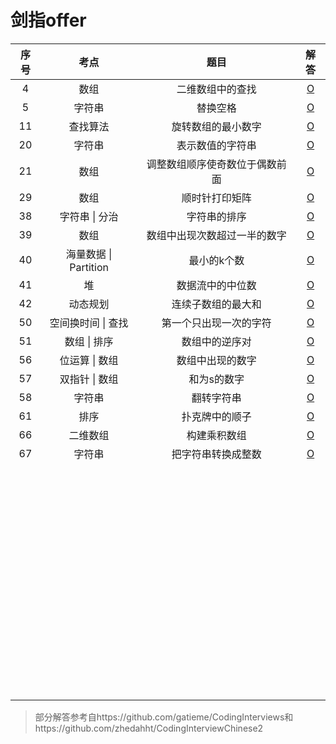 # 剑指offer

| 序号 |         考点          |              题目              |                        解答                         |
| :--: | :-------------------: | :----------------------------: | :-------------------------------------------------: |
|  4   |         数组          |        二维数组中的查找        |           [O](剑指offer/4-数组的查找.md)            |
|  5   |        字符串         |            替换空格            |            [O](剑指offer/5-替换空格.md)             |
|  11  |       查找算法        |       旋转数组的最小数字       |       [O](剑指offer/11-旋转数组的最小数字.md)       |
|  20  |        字符串         |        表示数值的字符串        |        [O](剑指offer/20-表示数值的字符串.md)        |
|  21  |         数组          | 调整数组顺序使奇数位于偶数前面 | [O](剑指offer/21-调整数组顺序使奇数位于偶数前面.md) |
|  29  |         数组          |         顺时针打印矩阵         |         [O](剑指offer/29-顺时针打印矩阵.md)         |
|  38  |    字符串  \| 分治    |          字符串的排序          |          [O](剑指offer/38-字符串的排序.md)          |
|  39  |         数组          |  数组中出现次数超过一半的数字  |  [O](剑指offer/39-数组中出现次数超过一半的数字.md)  |
|  40  | 海量数据 \| Partition |          最小的k个数           |          [O](剑指offer/40-最小的k个数.md)           |
|  41  |          堆           |        数据流中的中位数        |        [O](剑指offer/41-数据流中的中位数.md)        |
|  42  |       动态规划        |       连续子数组的最大和       |       [O](剑指offer/42-连续子数组的最大和.md)       |
|  50  |  空间换时间 \| 查找   |     第一个只出现一次的字符     |     [O](剑指offer/50-第一个只出现一次的字符.md)     |
|  51  |     数组 \| 排序      |         数组中的逆序对         |         [O](剑指offer/51-数组中的逆序对.md)         |
|  56  |    位运算 \| 数组     |        数组中出现的数字        |        [O](剑指offer/56-数组中出现的数字.md)        |
|  57  |    双指针 \| 数组     |          和为s的数字           |          [O](剑指offer/57-和为s的数字.md)           |
|  58  |        字符串         |           翻转字符串           |           [O](剑指offer/58-翻转字符串.md)           |
|  61  |         排序          |         扑克牌中的顺子         |         [O](剑指offer/61-扑克牌中的顺子.md)         |
|  66  |       二维数组        |          构建乘积数组          |          [O](剑指offer/66-构建乘积数组.md)          |
|  67  |        字符串         |       把字符串转换成整数       |       [O](剑指offer/67-把字符串转换成整数.md)       |
|      |                       |                                |                                                     |
|      |                       |                                |                                                     |
|      |                       |                                |                                                     |
|      |                       |                                |                                                     |
|      |                       |                                |                                                     |
|      |                       |                                |                                                     |
|      |                       |                                |                                                     |
|      |                       |                                |                                                     |
|      |                       |                                |                                                     |
|      |                       |                                |                                                     |
|      |                       |                                |                                                     |
|      |                       |                                |                                                     |
|      |                       |                                |                                                     |
|      |                       |                                |                                                     |
|      |                       |                                |                                                     |
|      |                       |                                |                                                     |
|      |                       |                                |                                                     |
|      |                       |                                |                                                     |
|      |                       |                                |                                                     |
|      |                       |                                |                                                     |
|      |                       |                                |                                                     |
|      |                       |                                |                                                     |
|      |                       |                                |                                                     |
|      |                       |                                |                                                     |
|      |                       |                                |                                                     |
|      |                       |                                |                                                     |
|      |                       |                                |                                                     |
|      |                       |                                |                                                     |
|      |                       |                                |                                                     |
|      |                       |                                |                                                     |
|      |                       |                                |                                                     |
|      |                       |                                |                                                     |
|      |                       |                                |                                                     |
|      |                       |                                |                                                     |
|      |                       |                                |                                                     |
|      |                       |                                |                                                     |
|      |                       |                                |                                                     |
|      |                       |                                |                                                     |
|      |                       |                                |                                                     |
|      |                       |                                |                                                     |
|      |                       |                                |                                                     |
|      |                       |                                |                                                     |
|      |                       |                                |                                                     |
|      |                       |                                |                                                     |
|      |                       |                                |                                                     |
|      |                       |                                |                                                     |
|      |                       |                                |                                                     |
|      |                       |                                |                                                     |
|      |                       |                                |                                                     |
|      |                       |                                |                                                     |
|      |                       |                                |                                                     |
|      |                       |                                |                                                     |
|      |                       |                                |                                                     |
|      |                       |                                |                                                     |
|      |                       |                                |                                                     |
|      |                       |                                |                                                     |
|      |                       |                                |                                                     |
|      |                       |                                |                                                     |
|      |                       |                                |                                                     |
|      |                       |                                |                                                     |
|      |                       |                                |                                                     |
|      |                       |                                |                                                     |
|      |                       |                                |                                                     |

> 部分解答参考自https://github.com/gatieme/CodingInterviews和https://github.com/zhedahht/CodingInterviewChinese2